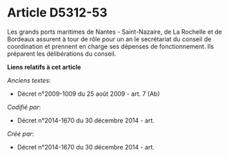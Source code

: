 # Article D5312-53

Les grands ports maritimes de Nantes - Saint-Nazaire, de La Rochelle et de Bordeaux assurent à tour de rôle pour un an le
secrétariat du conseil de coordination et prennent en charge ses dépenses de fonctionnement. Ils préparent les délibérations
du conseil.

**Liens relatifs à cet article**

_Anciens textes_:

  - Décret n°2009-1009 du 25 août 2009 - art. 7 (Ab)

_Codifié par_:

  - Décret n°2014-1670 du 30 décembre 2014 - art.

_Créé par_:

  - Décret n°2014-1670 du 30 décembre 2014 - art.
